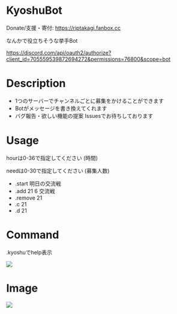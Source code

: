 # KyoshuBot

Donate/支援・寄付: https://riptakagi.fanbox.cc

なんかで役立ちそうな挙手Bot

https://discord.com/api/oauth2/authorize?client_id=705559539872694272&permissions=76800&scope=bot

# Description
* 1つのサーバーでチャンネルごとに募集をかけることができます
* Botがメッセージを書き換えてくれます
* バグ報告・欲しい機能の提案 Issuesでお待ちしております

# Usage
hourは0-36で指定してください (時間)

needは0-30で指定してください (募集人数)

* .start 明日の交流戦
* .add 21 6 交流戦
* .remove 21
* .c 21
* .d 21

# Command

.kyoshuでhelp表示

![](https://i.imgur.com/jdNyEw0.png)

# Image
![](https://i.imgur.com/oucpYuz.png)
